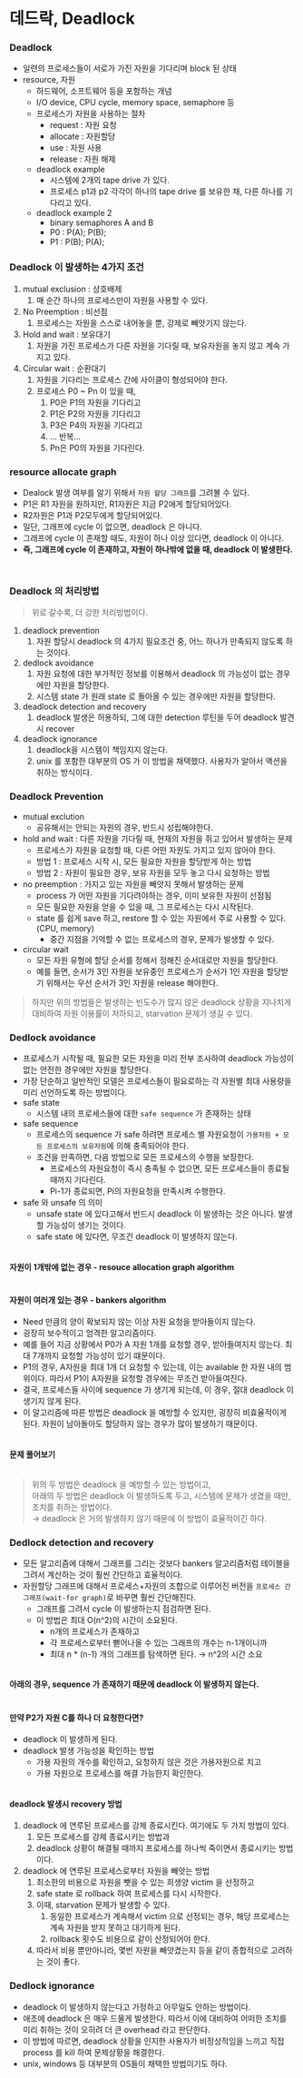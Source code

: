 # 데드락, Deadlock

### Deadlock

* 일련의 프로세스들이 서로가 가진 자원을 기다리며 block 된 상태
* resource, 자원
  * 하드웨어, 소프트웨어 등을 포함하는 개념
  * I/O device, CPU cycle, memory space, semaphore 등
  * 프로세스가 자원을 사용하는 절차
    * request : 자원 요청
    * allocate : 자원할당
    * use : 자원 사용
    * release : 자원 해제
  * deadlock example
    * 시스템에 2개의 tape drive 가 있다.
    * 프로세스 p1과 p2 각각이 하나의 tape drive 를 보유한 채, 다른 하나를 기다리고 있다.
  * deadlock example 2
    * binary semaphores A and B
    * P0 : P(A); P(B);
    * P1 : P(B); P(A);

### Deadlock 이 발생하는 4가지 조건

1. mutual exclusion : 상호배제
   1. 매 순간 하나의 프로세스만이 자원을 사용할 수 있다.
2. No Preemption : 비선점
   1. 프로세스는 자원을 스스로 내어놓을 뿐, 강제로 빼앗기지 않는다.
3. Hold and wait : 보유대기
   1. 자원을 가진 프로세스가 다른 자원을 기다릴 때, 보유자원을 놓지 않고 계속 가지고 있다.
4. Circular wait : 순환대기
   1. 자원을 기다리는 프로세스 간에 사이클이 형성되어야 한다.
   2. 프로세스 P0 \~ Pn 이 있을 때,
      1. P0은 P1의 자원을 기다리고
      2. P1은 P2의 자원을 기다리고
      3. P3은 P4의 자원을 기다리고
      4. … 반복…
      5. Pn은 P0의 자원을 기다린다.

### resource allocate graph

* Dealock 발생 여부를 알기 위해서 `자원 할당 그래프`를 그려볼 수 있다.
* P1은 R1 자원을 원하지만, R1자원은 지금 P2에게 할당되어있다.
* R2자원은 P1과 P2모두에게 할당되어있다.
* 일단, 그래프에 cycle 이 없으면, deadlock 은 아니다.
* 그래프에 cycle 이 존재할 때도, 자원이 하나 이상 있다면, deadlock 이 아니다.
* **즉, 그래프에 cycle 이 존재하고, 자원이 하나밖에 없을 때, deadlock 이 발생한다.**

<figure><img src="../../.gitbook/assets/image (1) (1) (2) (2).png" alt=""><figcaption></figcaption></figure>

<figure><img src="../../.gitbook/assets/image (6) (6) (1).png" alt=""><figcaption></figcaption></figure>

### Deadlock 의 처리방법

> 위로 갈수록, 더 강한 처리방법이다.

1. deadlock prevention
   1. 자원 할당시 deadlock 의 4가지 필요조건 중, 어느 하나가 만족되지 않도록 하는 것이다.
2. dedlock avoidance
   1. 자원 요청에 대한 부가적인 정보를 이용해서 deadlock 의 가능성이 없는 경우에만 자원을 할당한다.
   2. 시스템 state 가 원래 state 로 돌아올 수 있는 경우에만 자원을 할당한다.
3. deadlock detection and recovery
   1. deadlock 발생은 허용하되, 그에 대한 detection 루틴을 두어 deadlock 발견시 recover
4. deadlock ignorance
   1. deadlock을 시스템이 책임지지 않는다.
   2. unix 를 포함한 대부분의 OS 가 이 방법을 채택했다. 사용자가 알아서 액션을 취하는 방식이다.

### Deadlock Prevention

* mutual exclution
  * 공유해서는 안되는 자원의 경우, 반드시 성립해야한다.
* hold and wait : 다른 자원을 기다릴 때, 현재의 자원을 쥐고 있어서 발생하는 문제
  * 프로세스가 자원을 요청할 때, 다른 어떤 자원도 가지고 있지 않아야 한다.
  * 방법 1 : 프로세스 시작 시, 모든 필요한 자원을 할당받게 하는 방법
  * 방법 2 : 자원이 필요한 경우, 보유 자원을 모두 놓고 다시 요청하는 방법
* no preemption : 가지고 있는 자원을 빼앗지 못해서 발생하는 문제
  * process 가 어떤 자원을 기다려야하는 경우, 이미 보유한 자원이 선점됨
  * 모든 필요한 자원을 얻을 수 있을 때, 그 프로세스는 다시 시작된다.
  * state 를 쉽게 save 하고, restore 할 수 있는 자원에서 주로 사용할 수 있다. (CPU, memory)
    * 중간 지점을 기억할 수 없는 프로세스의 경우, 문제가 발생할 수 있다.
* circular wait
  * 모든 자원 유형에 할당 순서를 정해서 정해진 순서대로만 자원을 할당한다.
  * 예를 들면, 순서가 3인 자원을 보유중인 프로세스가 순서가 1인 자원을 할당받기 위해서는 우선 순서가 3인 자원을 release 해야한다.

> 하지만 위의 방법들은 발생하는 빈도수가 많지 않은 deadlock 상황을 지나치게 대비하여 자원 이용률이 저하되고, starvation 문제가 생길 수 있다.

### Dedlock avoidance

* 프로세스가 시작될 때, 필요한 모든 자원을 미리 전부 조사하여 deadlock 가능성이 없는 안전한 경우에만 자원을 할당한다.
* 가장 단순하고 일반적인 모델은 프로세스들이 필요로하는 각 자원별 최대 사용량을 미리 선언하도록 하는 방법이다.
* safe state
  * 시스템 내의 프로세스들에 대한 `safe sequence` 가 존재하는 상태
* safe sequence
  * 프로세스의 sequence 가 safe 하려면 프로세스 별 자원요청이 `가용자원 + 모든 프로세스의 보유자원`에 의해 충족되어야 한다.
  * 조건을 만족하면, 다음 방법으로 모든 프로세스의 수행을 보장한다.
    * 프로세스의 자원요청이 즉시 충족될 수 없으면, 모든 프로세스들이 종료될 때까지 기다린다.
    * Pi-1가 종료되면, Pi의 자원요청을 만족시켜 수행한다.
* safe 와 unsafe 의 의미
  * unsafe state 에 있다고해서 반드시 deadlock 이 발생하는 것은 아니다. 발생할 가능성이 생기는 것이다.
  * safe state 에 있다면, 무조건 deadlock 이 발생하지 않는다.

<figure><img src="../../.gitbook/assets/image (16) (3).png" alt=""><figcaption></figcaption></figure>

#### 자원이 1개밖에 없는 경우 - resouce allocation graph algorithm

<figure><img src="../../.gitbook/assets/image (1) (2) (3).png" alt=""><figcaption></figcaption></figure>

#### 자원이 여러개 있는 경우 - bankers algorithm

* Need 만큼의 양이 확보되지 않는 이상 자원 요청을 받아들이지 않는다.
* 굉장히 보수적이고 엄격한 알고리즘이다.
* 예를 들어 지금 상황에서 P0가 A 자원 1개를 요청할 경우, 받아들여지지 않는다. 최대 7개까지 요청할 가능성이 있기 떄문이다.
* P1의 경우, A자원을 최대 1개 더 요청할 수 있는데, 이는 available 한 자원 내의 범위이다. 따라서 P1이 A자원을 요청할 경우에는 무조건 받아들여진다.
* 결국, 프로세스들 사이에 sequence 가 생기게 되는데, 이 경우, 절대 deadlock 이 생기지 않게 된다.
* 이 알고리즘에 따른 방법은 deadlock 을 예방할 수 있지만, 굉장히 비효율적이게 된다. 자원이 남아돌아도 할당하지 않는 경우가 많이 발생하기 때문이다.

<figure><img src="../../.gitbook/assets/image (2) (1) (1) (2).png" alt=""><figcaption></figcaption></figure>

#### 문제 풀어보기

<figure><img src="../../.gitbook/assets/image (2) (2) (2) (1).png" alt=""><figcaption></figcaption></figure>

> 위의 두 방법은 deadlock 을 예방할 수 있는 방법이고,\
> 아래의 두 방법은 deadlock 이 발생하도록 두고, 시스템에 문제가 생겼을 때만, 조치를 취하는 방법이다.\
> → deadlock 은 거의 발생하지 않기 때문에 이 방법이 효율적이긴 하다.

### Dedlock detection and recovery

* 모든 알고리즘에 대해서 그래프를 그리는 것보다 bankers 알고리즘처럼 테이블을 그려서 계산하는 것이 훨씬 간단하고 효율적이다.
* 자원할당 그래프에 대해서 프로세스+자원의 조합으로 이루어진 버전을 `프로세스 간 그래프(wait-for graph)`로 바꾸면 훨씬 간단해진다.
  * 그래프를 그려서 cycle 이 발생하는지 점검하면 된다.
  * 이 방법은 최대 O(n^2)의 시간이 소요된다.
    * n개의 프로세스가 존재하고
    * 각 프로세스로부터 뻗어나올 수 있는 그래프의 개수는 n-1개이니까
    * 최대 n \* (n-1) 개의 그래프를 탐색하면 된다. → n^2의 시간 소요

<figure><img src="../../.gitbook/assets/image (1) (1) (4) (1).png" alt=""><figcaption></figcaption></figure>

#### 아래의 경우, sequence 가 존재하기 때문에 deadlock 이 발생하지 않는다.

<figure><img src="../../.gitbook/assets/image (4) (2) (2).png" alt=""><figcaption></figcaption></figure>

#### 만약 P2가 자원 C를 하나 더 요청한다면?

* deadlock 이 발생하게 된다.
* deadlock 발생 가능성을 확인하는 방법
  * 가용 자원의 개수를 확인하고, 요청하지 않은 것은 가용자원으로 치고
  * 가용 자원으로 프로세스를 해결 가능한지 확인한다.

<figure><img src="../../.gitbook/assets/image (16) (2) (1) (1).png" alt=""><figcaption></figcaption></figure>

#### deadlock 발생시 recovery 방법

1. deadlock 에 연루된 프로세스를 강제 종료시킨다. 여기에도 두 가지 방법이 있다.
   1. 모든 프로세스를 강제 종료시키는 방법과
   2. deadlock 상황이 해결될 때까지 프로세스를 하나씩 죽이면서 종료시키는 방법이다.
2. deadlock 에 연루된 프로세스로부터 자원을 빼앗는 방법
   1. 최소한의 비용으로 자원을 뺏을 수 있는 희생양 victim 을 선정하고
   2. safe state 로 rollback 하여 프로세스를 다시 시작한다.
   3. 이때, starvation 문제가 발생할 수 있다.
      1. 동일한 프로세스가 계속해서 victim 으로 선정되는 경우, 해당 프로세스는 계속 자원을 받지 못하고 대기하게 된다.
      2. rollback 횟수도 비용으로 같이 산정되어야 한다.
   4. 따라서 비용 뿐만아니라, 몇번 자원을 빼앗겼는지 등을 같이 종합적으로 고려하는 것이 좋다.

### Dedlock ignorance

* deadlock 이 발생하지 않는다고 가정하고 아무일도 안하는 방법이다.
* 애초에 deadlock 은 매우 드물게 발생한다. 따라서 이에 대비하여 어떠한 조치를 미리 취하는 것이 오히려 더 큰 overhead 라고 판단한다.
* 이 방법에 따르면, deadlock 상황을 인지한 사용자가 비정상적임을 느끼고 직접 process 를 kill 하여 문제상황을 해결한다.
* unix, windows 등 대부분의 OS들이 채택한 방법이기도 하다.
